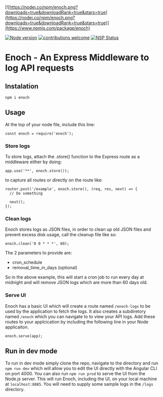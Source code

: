 [![https://nodei.co/npm/enoch.png?downloads=true&downloadRank=true&stars=true](https://nodei.co/npm/enoch.png?downloads=true&downloadRank=true&stars=true)](https://www.npmjs.com/package/enoch)

[![Node version](https://img.shields.io/node/v/enoch.svg?style=flat)](http://nodejs.org/download/)
[![contributions welcome](https://img.shields.io/badge/contributions-welcome-brightgreen.svg?style=flat)](https://github.com/dwyl/esta/issues)
[![NSP Status](https://nodesecurity.io/orgs/dwyl/projects/1047e39b-0d4a-45ff-af65-c04afc41fc20/badge)](https://nodesecurity.io/orgs/dwyl/projects/1047e39b-0d4a-45ff-af65-c04afc41fc20)


# Enoch - An Express Middleware to log API requests

## Instalation

`npm i enoch`

## Usage

At the top of your node file, include this line:

```
const enoch = require('enoch');
```


### Store logs

To store logs, attach the .store() function to the Express route as a middleware either by doing:

```
app.use('**', enoch.store());
```

to capture all routes or directly on the route like:

```
router.post('/example', enoch.store(), (req, res, next) => {
  // Do something

  next();
});
```


### Clean logs

Enoch stores logs as JSON files, in order to clean up old JSON files and prevent excess disk usage, call the cleanup file like so:

`enoch.clean('0 0 * * *', 60);`

The 2 parameters to provide are:

- cron_schedule
- removal_time_in_days (optional)

So in the above example, this will start a cron job to run every day at midnight and will remove JSON logs which are more than 60 days old.


### Serve UI

Enoch has a basic UI which will create a route named `/enoch-logs` to be used by the application to fetch the logs. It also creates a subdiretory named `/enoch` which you can navigate to to view your API logs. Add these routes to your applcication by including the following line in your Node applicaiton.

```
enoch.serve(app);
```


## Run in dev mode

To run in dev mode simply clone the repo, navigate to the directory and run `npm run dev` which will allow you to edit the UI directly with the Angular CLI on port 4000. You can also run `npm run prod` to serve the UI from the Node.js server. This will run Enoch, including the UI, on your local machine at `localhost:8085`. You will need to supply some sample logs in the `/logs` directory.
